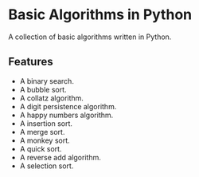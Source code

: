 # Basic Algorithms in Python

A collection of basic algorithms written in Python.

## Features

- A binary search.
- A bubble sort.
- A collatz algorithm.
- A digit persistence algorithm.
- A happy numbers algorithm.
- A insertion sort.
- A merge sort.
- A monkey sort.
- A quick sort.
- A reverse add algorithm.
- A selection sort.
